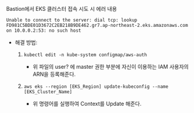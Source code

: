 Bastion에서 EKS 클러스터 접속 시도 시 에러 내용

```
Unable to connect to the server: dial tcp: lookup FD981C5BDE01D3672C2EB218B9DE462.gr7.ap-northeast-2.eks.amazonaws.com on 10.0.0.2:53: no such host
```

- 해결 방법:
    
    1. `kubectl edit -n kube-system configmap/aws-auth`
        - 위 파일의 user? 에 master 권한 부분에 자신이 이용하는 IAM 사용자의 ARN을 등록해준다.
    
      
    
    1. `aws eks --region [EKS_Region] update-kubeconfig --name [EKS_Cluster_Name]`
        - 위 명령어를 실행하여 Context를 Update 해준다.